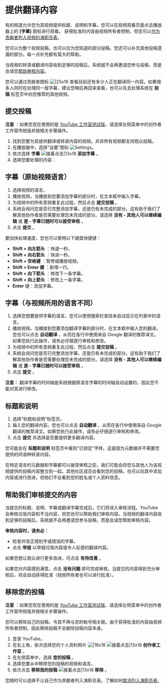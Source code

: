 # 提供翻译内容

有的频道允许您为其视频提供标题、说明和字幕。您可以在视频观看页面点击播放器上的  **[字幕]**  图标进行观看。 获得批准的内容由视频所有者控制，但您可以[作为贡献者列入视频的演职员表](https://support.google.com/youtube/answer/6392394)。

您可以为整个视频投稿，也可以仅为您知道的部分投稿。您还可以补充其他投稿遗漏的部分。每一点补充都有莫大的帮助。

当视频的转录或翻译内容收到足够的投稿后，系统就不会再邀请您参与投稿，而是会请您[帮助审核内容](https://support.google.com/youtube/answer/6054623?hl=zh-Hans&ref_topic=9257589&authuser=0#review)。

您可以通过贡献者图标 ![|25x16](https://storage.googleapis.com/support-kms-prod/6EB9BA28C8115259D0336CF11CC580C06C00) 查看目前还有多少人正在翻译同一内容。如果很多人同时在处理同一版字幕，建议您稍后再回来查看，也可以先去处理系统在 **投稿** 标签页中向您推荐的其他视频。

## 提交投稿

**注意** ：如果您现在使用的是 [YouTube 工作室测试版](https://studio.youtube.com/)，请选择左侧菜单中的创作者工作室传统版并按相关步骤操作。

1. 找到您要为其提供翻译或转录内容的视频。并非所有视频都支持观众投稿。
2. 在播放器中，选择“设置”图标 ![Settings](https://storage.googleapis.com/support-kms-prod/C5638FCBF16FF1DB7E20FAE5649949FF4FEF "Settings")。
3. 依次选择 **字幕**  ![接着点击|13x18](https://lh3.googleusercontent.com/SaY5lqCwN7kppnS546l9ys-E2sZftTTIHjBrdV-WsGPIhGjaxcEXjfgdIfW_UNG7Sw0=w13-h18 "接着点击")  **添加字幕** 。
4. 选择您要处理的内容：

## 字幕（原始视频语言）

  1. 选择视频的语言。
  2. 播放视频。当播放到您要添加字幕的部分时，在文本框中输入字幕。
  3. 为视频中的所有音频重复此过程，然后点击 **提交投稿** 。
  4. 系统会询问您是否已完整添加字幕，还是仍有未完成的部分。这有助于我们了解其他协作者是否需要处理您未完成的部分。请选择 **没有 - 其他人可以继续编辑** 或 **是 - 字幕已随时可以接受审核** 。
  5. 点击 **提交** 。

要加快处理速度，您也可以使用以下键盘快捷键：

  * **Shift + 向左箭头** ：快退一秒。
  * **Shift + 向右箭头** ：快进一秒。
  * **Shift + 空格键** ：暂停或播放视频。
  * **Shift + Enter 键** ：新增一行。
  * **Shift + 向下箭头** ：修改下一条字幕。
  * **Shift + 向上箭头** ：修改上一条字幕。
  * **Enter**  键：添加字幕。

## 字幕（与视频所用的语言不同）

  1. 选择您想要提供字幕的语言。您可以使用搜索栏查找未自动显示在列表中的语言。
  2. 播放视频。当播放到您要添加翻译字幕的部分时，在文本框中输入您的翻译。您也可以点击 **自动翻译** ，从而在各行中使用来自 Google 翻译的推荐译文。如果您执行此操作，请务必仔细逐行审核和修改。
  3. 为视频中的所有音频重复此过程，然后点击 **提交投稿** 。
  4. 系统会询问您是否已完整添加字幕，还是仍有未完成的部分。这有助于我们了解其他协作者是否需要处理您未完成的部分。请选择 **没有 - 其他人可以继续编辑** 或 **是 - 字幕已随时可以接受审核** 。
  5. 点击 **提交** 。

**注意：** 翻译字幕的时间轴是系统根据原语言字幕的时间轴自动设置的，因此您不能对其进行修改。

## 标题和说明

  1. 选择“标题和说明”标签页。
  2. 输入您的翻译内容。您也可以点击 **自动翻译** ，从而在各行中使用来自 Google 翻译的推荐译文。如果您执行此操作，请务必仔细逐行审核和修改。
  3. 点击 **提交** 并选择是否要提供更多翻译内容。

您可能会在 **标题和说明** 标签页中看到“已锁定”字样。这是因为元数据并不需要您提供的同语种转录内容。

在特定语言的元数据和字幕都可以接受审核之前，我们可能会将您与其他人为该视频提供的投稿内容整合到一起。其他社区成员会看到您的投稿，也可以向其中添加内容或进行改进，但他们不会看到您的姓名或个人资料信息。

## 帮助我们审核提交的内容

当提交的标题、说明、字幕或翻译字幕完成后，它们将进入审核流程。YouTube 会审核垃圾内容和不当内容，但您也可以帮助我们审核内容。当视频的翻译内容收到足够的投稿后，系统就不会再邀请您参与投稿，而是会请您帮助审核内容。

**审核内容时，请务必：**

* 检查并改正错别字或错误的字幕。
* 点击 **举报** 以举报垃圾内容或令人反感的翻译内容。

如果您想让观众进行更多改进，可点击 **有待改善** 。

如果您对内容感到满意，点击 **没有问题** 即可完成审核。当提交的内容得到充分审核后，将会自动获得批准（视频所有者也可以进行批准）。

## 移除您的投稿

**注意** ：如果您现在使用的是 [YouTube 工作室测试版](https://studio.youtube.com/)，请选择左侧菜单中的创作者工作室传统版并按相关步骤操作。

您可以移除自己的投稿，令其不再与您的帐号相关联。由于获得批准的内容由视频所有者控制，因此移除投稿不会删除投稿内容本身。

1. 登录 YouTube。
2. 在右上角，依次选择您的个人资料照片 ![|18x18](https://lh3.googleusercontent.com/NB5qyD2bwPLSxRz3L4RkFWHtTntWnKPJ5-jUmi5tToCc3-230ToGVw1WbpGWolgh2eT4=w18-h18) ![接着点击|13x18](https://lh3.googleusercontent.com/SaY5lqCwN7kppnS546l9ys-E2sZftTTIHjBrdV-WsGPIhGjaxcEXjfgdIfW_UNG7Sw0=w13-h18 "接着点击")  **创作者工作室** 。
3. 在左侧菜单中，选择 **您的投稿** 。
4. 选择您要从中移除您的投稿的视频和语言。
5. 依次点击 **移除我的投稿**  ![接着点击|13x18](https://lh3.googleusercontent.com/SaY5lqCwN7kppnS546l9ys-E2sZftTTIHjBrdV-WsGPIhGjaxcEXjfgdIfW_UNG7Sw0=w13-h18 "接着点击")  **移除** 。

您随时可以选择不让自己作为贡献者列入演职员表。了解如何[取消列入演职员表](https://support.google.com/youtube/answer/6392394)。